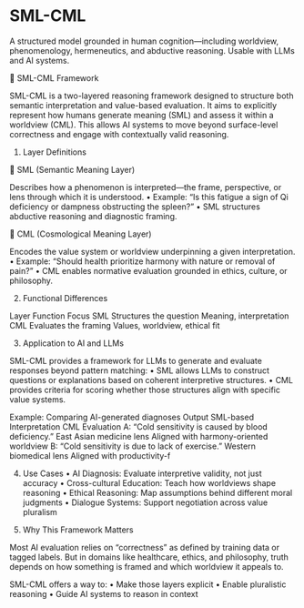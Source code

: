 # SML-CML
A structured model grounded in human cognition—including worldview, phenomenology, hermeneutics, and abductive reasoning. Usable with LLMs and AI systems.

📘 SML-CML Framework

SML-CML is a two-layered reasoning framework designed to structure both semantic interpretation and value-based evaluation. It aims to explicitly represent how humans generate meaning (SML) and assess it within a worldview (CML). This allows AI systems to move beyond surface-level correctness and engage with contextually valid reasoning.


1. Layer Definitions

🔹 SML (Semantic Meaning Layer)

Describes how a phenomenon is interpreted—the frame, perspective, or lens through which it is understood.
	•	Example: “Is this fatigue a sign of Qi deficiency or dampness obstructing the spleen?”
	•	SML structures abductive reasoning and diagnostic framing.

🔹 CML (Cosmological Meaning Layer)

Encodes the value system or worldview underpinning a given interpretation.
	•	Example: “Should health prioritize harmony with nature or removal of pain?”
	•	CML enables normative evaluation grounded in ethics, culture, or philosophy.

2. Functional Differences

Layer	Function	Focus
SML	Structures the question	Meaning, interpretation
CML	Evaluates the framing	Values, worldview, ethical fit

3. Application to AI and LLMs

SML-CML provides a framework for LLMs to generate and evaluate responses beyond pattern matching:
	•	SML allows LLMs to construct questions or explanations based on coherent interpretive structures.
	•	CML provides criteria for scoring whether those structures align with specific value systems.

Example: Comparing AI-generated diagnoses
Output	SML-based Interpretation	CML Evaluation
A: “Cold sensitivity is caused by blood deficiency.”	East Asian medicine lens	Aligned with harmony-oriented worldview
B: “Cold sensitivity is due to lack of exercise.”	Western biomedical lens	Aligned with productivity-f

4. Use Cases
	•	AI Diagnosis: Evaluate interpretive validity, not just accuracy
	•	Cross-cultural Education: Teach how worldviews shape reasoning
	•	Ethical Reasoning: Map assumptions behind different moral judgments
	•	Dialogue Systems: Support negotiation across value pluralism


5. Why This Framework Matters

Most AI evaluation relies on “correctness” as defined by training data or tagged labels.
But in domains like healthcare, ethics, and philosophy, truth depends on how something is framed and which worldview it appeals to.

SML-CML offers a way to:
	•	Make those layers explicit
	•	Enable pluralistic reasoning
	•	Guide AI systems to reason in context

